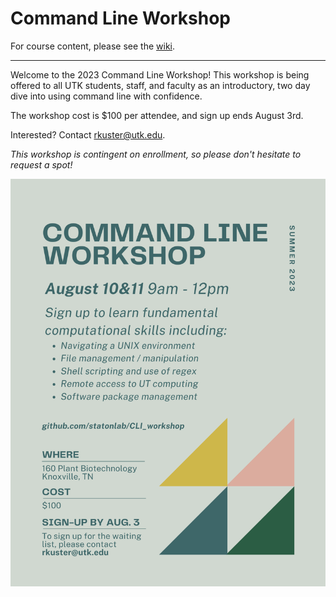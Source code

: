 # Command Line Workshop

For course content, please see the [wiki](https://github.com/statonlab/CLI_workshop/wiki).


---

Welcome to the 2023 Command Line Workshop! This workshop is being offered to all UTK students, staff, and faculty as an introductory, two day dive into using command line with confidence.

The workshop cost is $100 per attendee, and sign up ends August 3rd.

Interested? Contact rkuster@utk.edu.

*This workshop is contingent on enrollment, so please don't hesitate to request a spot!*


![flyer](images/command_line_workshop.png)
